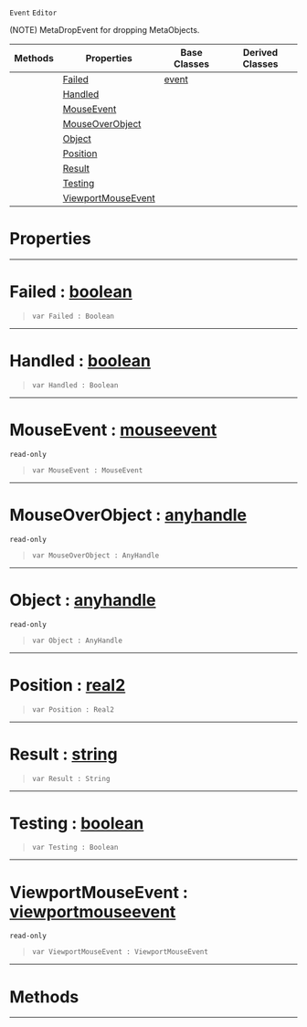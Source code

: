  `Event` `Editor`



(NOTE) MetaDropEvent for dropping MetaObjects.

|Methods|Properties|Base Classes|Derived Classes|
|---|---|---|---|
| |[ Failed](metadropevent.md#failed-zilch-engine-docum)|[event](event.md)| |
| |[ Handled](metadropevent.md#handled-zilch-engine-docu)| | |
| |[ MouseEvent](metadropevent.md#mouseevent-zilch-engine-d)| | |
| |[ MouseOverObject](metadropevent.md#mouseoverobject-zilch-eng)| | |
| |[ Object](metadropevent.md#object-zilch-engine-docum)| | |
| |[ Position](metadropevent.md#position-zilch-engine-doc)| | |
| |[ Result](metadropevent.md#result-zilch-engine-docum)| | |
| |[ Testing](metadropevent.md#testing-zilch-engine-docu)| | |
| |[ ViewportMouseEvent](metadropevent.md#viewportmouseevent-zero)| | |


 #  Properties


---  
 #  Failed : [boolean](../nada_base_types/boolean.md)

> 
> ```TS:Nada
> var Failed : Boolean


---  
 #  Handled : [boolean](../nada_base_types/boolean.md)

> 
> ```TS:Nada
> var Handled : Boolean


---  
 #  MouseEvent : [mouseevent](mouseevent.md)

 `read-only`

> 
> ```TS:Nada
> var MouseEvent : MouseEvent


---  
 #  MouseOverObject : [anyhandle](../nada_base_types/anyhandle.md)

 `read-only`

> 
> ```TS:Nada
> var MouseOverObject : AnyHandle


---  
 #  Object : [anyhandle](../nada_base_types/anyhandle.md)

 `read-only`

> 
> ```TS:Nada
> var Object : AnyHandle


---  
 #  Position : [real2](../nada_base_types/real2.md)

> 
> ```TS:Nada
> var Position : Real2


---  
 #  Result : [string](../nada_base_types/string.md)

> 
> ```TS:Nada
> var Result : String


---  
 #  Testing : [boolean](../nada_base_types/boolean.md)

> 
> ```TS:Nada
> var Testing : Boolean


---  
 #  ViewportMouseEvent : [viewportmouseevent](viewportmouseevent.md)

 `read-only`

> 
> ```TS:Nada
> var ViewportMouseEvent : ViewportMouseEvent


---  
 #  Methods


---  
 

 